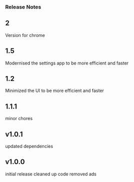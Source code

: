### Release Notes
## 2
Version for chrome
## 1.5 
Modernised the settings app to be more efficient and faster

## 1.2
Minimized the UI to be more efficient and faster

## 1.1.1
minor chores

## v1.0.1
updated dependencies 

## v1.0.0
initial release
cleaned up code
removed ads